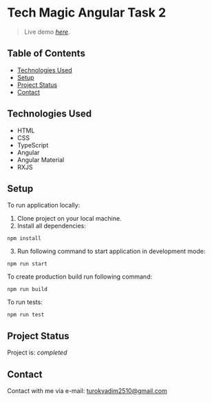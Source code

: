 # Tech Magic Angular Task 2
> Live demo
>  [_here_](https://vadimturok.github.io/angular-task-2/). <!-- If you have the project hosted somewhere, include the link here. -->

## Table of Contents
* [Technologies Used](#technologies-used)
* [Setup](#setup)
* [Project Status](#project-status)
* [Contact](#contact)
<!-- * [License](#license) -->


## Technologies Used
- HTML
- CSS
- TypeScript
- Angular
- Angular Material
- RXJS


## Setup
To run application locally:

1. Clone project on your local machine.
2. Install all dependencies:

```
npm install
```

3. Run following command to start application in development mode:

```
npm run start
```

To create production build run following command:

```
npm run build
```

To run tests:

```
npm run test
```


## Project Status
Project is: _completed_


## Contact
Contact with me via e-mail: turokvadim2510@gmail.com


<!-- Optional -->
<!-- ## License -->
<!-- This project is open source and available under the [... License](). -->

